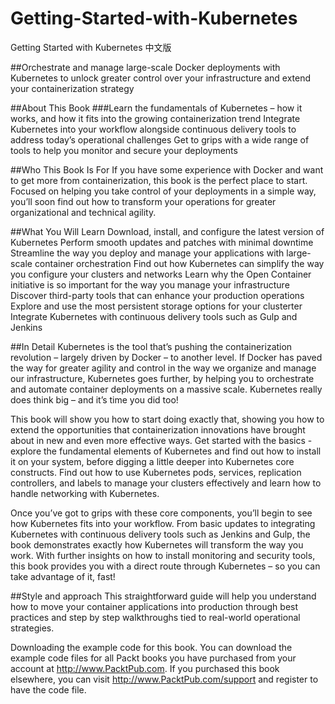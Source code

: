 # Getting-Started-with-Kubernetes
Getting Started with Kubernetes 中文版


##Orchestrate and manage large-scale Docker deployments with Kubernetes to unlock greater control over your infrastructure and extend your containerization strategy

##About This Book
###Learn the fundamentals of Kubernetes – how it works, and how it fits into the growing containerization trend
Integrate Kubernetes into your workflow alongside continuous delivery tools to address today’s operational challenges
Get to grips with a wide range of tools to help you monitor and secure your deployments

##Who This Book Is For
If you have some experience with Docker and want to get more from containerization, this book is the perfect place to start. Focused on helping you take control of your deployments in a simple way, you’ll soon find out how to transform your operations for greater organizational and technical agility.

##What You Will Learn
Download, install, and configure the latest version of Kubernetes
Perform smooth updates and patches with minimal downtime
Streamline the way you deploy and manage your applications with large-scale container orchestration
Find out how Kubernetes can simplify the way you configure your clusters and networks
Learn why the Open Container initiative is so important for the way you manage your infrastructure
Discover third-party tools that can enhance your production operations
Explore and use the most persistent storage options for your clusterter
Integrate Kubernetes with continuous delivery tools such as Gulp and Jenkins

##In Detail
Kubernetes is the tool that’s pushing the containerization revolution – largely driven by Docker – to another level. If Docker has paved the way for greater agility and control in the way we organize and manage our infrastructure, Kubernetes goes further, by helping you to orchestrate and automate container deployments on a massive scale. Kubernetes really does think big – and it’s time you did too!

This book will show you how to start doing exactly that, showing you how to extend the opportunities that containerization innovations have brought about in new and even more effective ways. Get started with the basics - explore the fundamental elements of Kubernetes and find out how to install it on your system, before digging a little deeper into Kubernetes core constructs. Find out how to use Kubernetes pods, services, replication controllers, and labels to manage your clusters effectively and learn how to handle networking with Kubernetes.

Once you’ve got to grips with these core components, you’ll begin to see how Kubernetes fits into your workflow. From basic updates to integrating Kubernetes with continuous delivery tools such as Jenkins and Gulp, the book demonstrates exactly how Kubernetes will transform the way you work. With further insights on how to install monitoring and security tools, this book provides you with a direct route through Kubernetes – so you can take advantage of it, fast!

##Style and approach
This straightforward guide will help you understand how to move your container applications into production through best practices and step by step walkthroughs tied to real-world operational strategies.

Downloading the example code for this book. You can download the example code files for all Packt books you have purchased from your account at http://www.PacktPub.com. If you purchased this book elsewhere, you can visit http://www.PacktPub.com/support and register to have the code file.

